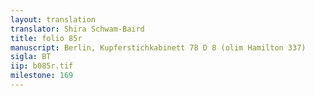 ```yaml
---
layout: translation
translator: Shira Schwam-Baird
title: folio 85r
manuscript: Berlin, Kupferstichkabinett 78 D 8 (olim Hamilton 337)
sigla: BT
iip: b085r.tif
milestone: 169
---
```

